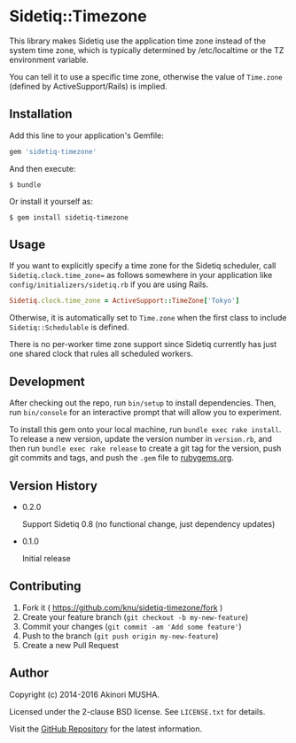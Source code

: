 # Sidetiq::Timezone

This library makes Sidetiq use the application time zone instead of
the system time zone, which is typically determined by /etc/localtime
or the TZ environment variable.

You can tell it to use a specific time zone, otherwise the value of
`Time.zone` (defined by ActiveSupport/Rails) is implied.

## Installation

Add this line to your application's Gemfile:

```ruby
gem 'sidetiq-timezone'
```

And then execute:

    $ bundle

Or install it yourself as:

    $ gem install sidetiq-timezone

## Usage

If you want to explicitly specify a time zone for the Sidetiq
scheduler, call `Sidetiq.clock.time_zone=` as follows somewhere in
your application like `config/initializers/sidetiq.rb` if you are
using Rails.

```ruby
Sidetiq.clock.time_zone = ActiveSupport::TimeZone['Tokyo']
```

Otherwise, it is automatically set to `Time.zone` when the first class
to include `Sidetiq::Schedulable` is defined.

There is no per-worker time zone support since Sidetiq currently has
just one shared clock that rules all scheduled workers.

## Development

After checking out the repo, run `bin/setup` to install dependencies. Then, run `bin/console` for an interactive prompt that will allow you to experiment.

To install this gem onto your local machine, run `bundle exec rake install`. To release a new version, update the version number in `version.rb`, and then run `bundle exec rake release` to create a git tag for the version, push git commits and tags, and push the `.gem` file to [rubygems.org](https://rubygems.org).

## Version History

- 0.2.0

  Support Sidetiq 0.8 (no functional change, just dependency updates)

- 0.1.0

  Initial release

## Contributing

1. Fork it ( https://github.com/knu/sidetiq-timezone/fork )
2. Create your feature branch (`git checkout -b my-new-feature`)
3. Commit your changes (`git commit -am 'Add some feature'`)
4. Push to the branch (`git push origin my-new-feature`)
5. Create a new Pull Request

## Author

Copyright (c) 2014-2016 Akinori MUSHA.

Licensed under the 2-clause BSD license.  See `LICENSE.txt` for
details.

Visit the [GitHub Repository](https://github.com/knu/sidetiq-timezone)
for the latest information.
